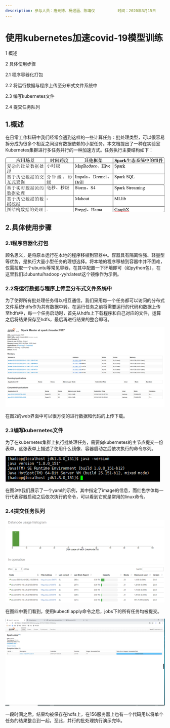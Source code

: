 ```yaml
---
description: 参与人员：唐元博、杨煜涵、陈靖仪          时间：2020年3月15日
---
```


# 使用kubernetes加速covid-19模型训练

1 概述 

2 具体使用步骤 

2.1 程序容器化打包 

2.2 将运行数据与程序上传至分布式文件系统中 

2.3 编写kubernetes文件 

2.4 提交任务队列 

## 1.概述

在日常工作科研中我们经常会遇到这样的一些计算任务：批处理类型，可以很容易拆分成为很多个相互之间没有数据依赖的小型任务。本文档提出了一种在实验室Kubernetes集群进行多任务并行的一种加速方式。任务执行主要结构如下：

![&#x56FE; 1 kubernetes&#x6279;&#x5904;&#x7406;&#x793A;&#x610F;&#x56FE;](../.gitbook/assets/0%20%281%29.png)

## 2.具体使用步骤

### 2.1程序容器化打包

顾名思义，是将原本运行在本地的程序移植到容器中。容器具有隔离性强、轻量型等优势，是执行大量小型任务的理想选择。将本地的程序移植到容器中并不困难，仅需拉取一个ubuntu等常见容器，在其中配置一下环境即可（如python包），在这里我们以ubuntu/hadoop-yyh:latest这个镜像作为示例。

### 2.2将运行数据与程序上传至分布式文件系统中

为了使得所有批处理任务得以相互通信，我们采用每一个任务都可以访问的分布式文件系统hdfs作为共有数据中转。在运行任务之前将需要运行的代码和数据上传至hdfs中，每一个任务启动时，首先从hdfs上下载程序和自己对应的文件，运算之后将结果保存至hdfs，最后再进行结果的整合即可。

![&#x56FE; 2 &#x5206;&#x5E03;&#x5F0F;&#x6587;&#x4EF6;&#x7CFB;&#x7EDF;&#x7684;web&#x754C;&#x9762;](../.gitbook/assets/1%20%284%29.png)

在图2的web界面中可以很方便的进行数据和代码的上传下载。

### 2.3编写kubernetes文件

为了在kubernetes集群上执行批处理任务，需要向kubernetes的主节点提交一份表单，这张表单上描述了使用什么镜像、容器启动之后依次执行的命令序列。

![&#x56FE; 3 &#x8868;&#x5355;&#x793A;&#x4F8B;](../.gitbook/assets/2%20%282%29.png)

在图3中我们展示了一个yaml的示例，其中指定了image的信息，而红色字体每一行代表容器启动之后依次执行的命令，可以看到它就是常用的linux命令。

### 2.4提交任务队列

![&#x56FE; 4 &#x63D0;&#x4EA4;&#x4EFB;&#x52A1;&#x961F;&#x5217;&#x793A;&#x4F8B;](../.gitbook/assets/3%20%281%29.png)

在图四中我们看到，使用kubectl apply命令之后，jobs下的所有任务均被提交。

![&#x56FE; 5 &#x5206;&#x5E03;&#x5F0F;&#x6587;&#x4EF6;&#x7CFB;&#x7EDF;&#x7ED3;&#x679C;](../.gitbook/assets/4%20%281%29.png)

一段时间之后，结果均被保存在hdfs上，在156服务器上也有一个代码用以将单个任务的结果整合到一起，至此，并行的批处理执行演示完毕。

